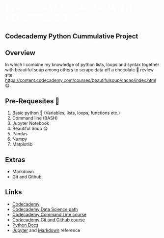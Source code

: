 
<h1>CHOCOLATE SCRAPING WITH BEAUTIFUL SOUP</h1>

## Codecademy Python Cummulative Project

## Overview

In which I combine my knowledge of python lists, loops and syntax together with beautiful soup among others to scrape data off a chocolate :chocolate_bar: review site https://content.codecademy.com/courses/beautifulsoup/cacao/index.html :yum:.

## Pre-Requesites :pencil:
1. Basic python :snake: (Variables, lists, loops, functions etc.)
2. Command line (BASH)
3. Jupyter Notebook
4. Beautiful Soup :yum:
5. Pandas
6. Numpy
7. Matplotlib

## Extras
* Markdown
* Git and Github

## Links
* [Codecademy](https://codecademy.com/)
* [Codecademy Data Science path](https://codecademy.com/learn/paths/data-science)
* [Codecademy Command Line course](https://www.codecademy.com/learn/learn-the-command-line)
* [Codecademy Git and Github course](https://www.codecademy.com/learn/learn-git)
* [Python Docs](https://docs.python.org/3/)
* [Jupyter](https://jupyter-notebook.readthedocs.io/en/stable) and [Markdown](https://www.markdownguide.org/basic-syntax) reference


<style> 
    h1 {
        background: url('./chocolate.jpg');
        color: white;
    }
</style>

